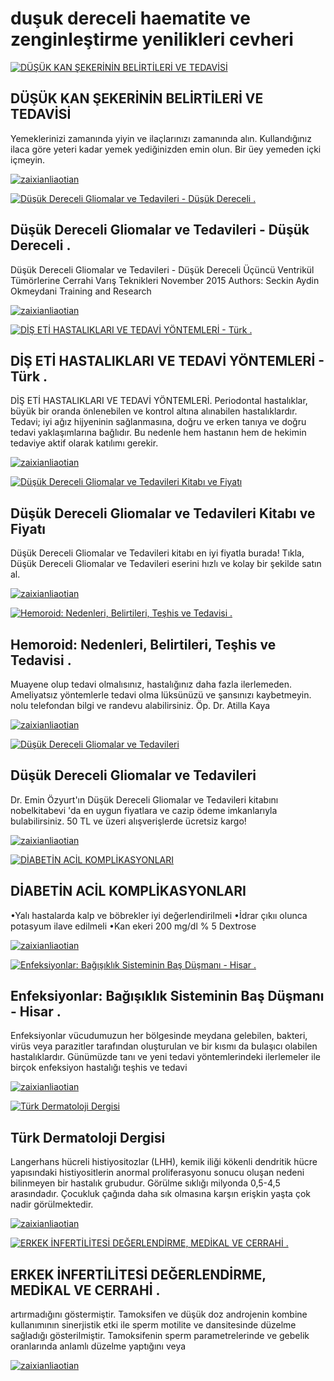 # duşuk dereceli haematite ve zenginleştirme yenilikleri cevheri
<a href="https://mnn.zoosnet.net/LR/Chatpre.aspx?id=MNN94995150&p=https://topgrinding.com/" target="_blank">![DÜŞÜK KAN ŞEKERİNİN BELİRTİLERİ VE TEDAVİSİ](https://github.com/technlg/images/blob/main/6.jpg)</a>
## DÜŞÜK KAN ŞEKERİNİN BELİRTİLERİ VE TEDAVİSİ
Yemeklerinizi zamanında yiyin ve ilaçlarınızı zamanında alın. Kullandığınız ilaca göre yeteri kadar yemek yediğinizden emin olun. Bir üey yemeden içki içmeyin.
<a href="https://mnn.zoosnet.net/LR/Chatpre.aspx?id=MNN94995150&p=https://topgrinding.com/" target="_blank"><img src="https://github.com/technlg/images/raw/main/chat11.jpg" alt="zaixianliaotian"/></a><a href="//whatsapp.shibangsoft.com/WhatsApp.php" ><img src="https://github.com/technlg/images/raw/main/chat11.png" alt=""></a>
<a href="https://mnn.zoosnet.net/LR/Chatpre.aspx?id=MNN94995150&p=https://topgrinding.com/" target="_blank">![Düşük Dereceli Gliomalar ve Tedavileri - Düşük Dereceli .](https://github.com/technlg/images/blob/main/62.jpg)</a>
## Düşük Dereceli Gliomalar ve Tedavileri - Düşük Dereceli .
Düşük Dereceli Gliomalar ve Tedavileri - Düşük Dereceli Üçüncü Ventrikül Tümörlerine Cerrahi Varış Teknikleri November 2015 Authors: Seckin Aydin Okmeydani Training and Research 
<a href="https://mnn.zoosnet.net/LR/Chatpre.aspx?id=MNN94995150&p=https://topgrinding.com/" target="_blank"><img src="https://github.com/technlg/images/raw/main/chat11.jpg" alt="zaixianliaotian"/></a><a href="//whatsapp.shibangsoft.com/WhatsApp.php" ><img src="https://github.com/technlg/images/raw/main/chat11.png" alt=""></a>
<a href="https://mnn.zoosnet.net/LR/Chatpre.aspx?id=MNN94995150&p=https://topgrinding.com/" target="_blank">![DİŞ ETİ HASTALIKLARI VE TEDAVİ YÖNTEMLERİ - Türk .](https://github.com/technlg/images/blob/main/58.jpg)</a>
## DİŞ ETİ HASTALIKLARI VE TEDAVİ YÖNTEMLERİ - Türk .
DİŞ ETİ HASTALIKLARI VE TEDAVİ YÖNTEMLERİ. Periodontal hastalıklar, büyük bir oranda önlenebilen ve kontrol altına alınabilen hastalıklardır. Tedavi; iyi ağız hijyeninin sağlanmasına, doğru ve erken tanıya ve doğru tedavi yaklaşımlarına bağlıdır. Bu nedenle hem hastanın hem de hekimin tedaviye aktif olarak katılımı gerekir.
<a href="https://mnn.zoosnet.net/LR/Chatpre.aspx?id=MNN94995150&p=https://topgrinding.com/" target="_blank"><img src="https://github.com/technlg/images/raw/main/chat11.jpg" alt="zaixianliaotian"/></a><a href="//whatsapp.shibangsoft.com/WhatsApp.php" ><img src="https://github.com/technlg/images/raw/main/chat11.png" alt=""></a>
<a href="https://mnn.zoosnet.net/LR/Chatpre.aspx?id=MNN94995150&p=https://topgrinding.com/" target="_blank">![Düşük Dereceli Gliomalar ve Tedavileri Kitabı ve Fiyatı](https://github.com/technlg/images/blob/main/50.jpg)</a>
## Düşük Dereceli Gliomalar ve Tedavileri Kitabı ve Fiyatı
Düşük Dereceli Gliomalar ve Tedavileri kitabı en iyi fiyatla burada! Tıkla, Düşük Dereceli Gliomalar ve Tedavileri eserini hızlı ve kolay bir şekilde satın al.
<a href="https://mnn.zoosnet.net/LR/Chatpre.aspx?id=MNN94995150&p=https://topgrinding.com/" target="_blank"><img src="https://github.com/technlg/images/raw/main/chat11.jpg" alt="zaixianliaotian"/></a><a href="//whatsapp.shibangsoft.com/WhatsApp.php" ><img src="https://github.com/technlg/images/raw/main/chat11.png" alt=""></a>
<a href="https://mnn.zoosnet.net/LR/Chatpre.aspx?id=MNN94995150&p=https://topgrinding.com/" target="_blank">![Hemoroid: Nedenleri, Belirtileri, Teşhis ve Tedavisi .](https://github.com/technlg/images/blob/main/59.jpg)</a>
## Hemoroid: Nedenleri, Belirtileri, Teşhis ve Tedavisi .
Muayene olup tedavi olmalısınız, hastalığınız daha fazla ilerlemeden. Ameliyatsız yöntemlerle tedavi olma lüksünüzü ve şansınızı kaybetmeyin. nolu telefondan bilgi ve randevu alabilirsiniz. Öp. Dr. Atilla Kaya
<a href="https://mnn.zoosnet.net/LR/Chatpre.aspx?id=MNN94995150&p=https://topgrinding.com/" target="_blank"><img src="https://github.com/technlg/images/raw/main/chat11.jpg" alt="zaixianliaotian"/></a><a href="//whatsapp.shibangsoft.com/WhatsApp.php" ><img src="https://github.com/technlg/images/raw/main/chat11.png" alt=""></a>
<a href="https://mnn.zoosnet.net/LR/Chatpre.aspx?id=MNN94995150&p=https://topgrinding.com/" target="_blank">![Düşük Dereceli Gliomalar ve Tedavileri](https://github.com/technlg/images/blob/main/62.jpg)</a>
## Düşük Dereceli Gliomalar ve Tedavileri
Dr. Emin Özyurt'ın Düşük Dereceli Gliomalar ve Tedavileri kitabını nobelkitabevi 'da en uygun fiyatlara ve cazip ödeme imkanlarıyla bulabilirsiniz. 50 TL ve üzeri alışverişlerde ücretsiz kargo!
<a href="https://mnn.zoosnet.net/LR/Chatpre.aspx?id=MNN94995150&p=https://topgrinding.com/" target="_blank"><img src="https://github.com/technlg/images/raw/main/chat11.jpg" alt="zaixianliaotian"/></a><a href="//whatsapp.shibangsoft.com/WhatsApp.php" ><img src="https://github.com/technlg/images/raw/main/chat11.png" alt=""></a>
<a href="https://mnn.zoosnet.net/LR/Chatpre.aspx?id=MNN94995150&p=https://topgrinding.com/" target="_blank">![DİABETİN ACİL KOMPLİKASYONLARI](https://github.com/technlg/images/blob/main/35.jpg)</a>
## DİABETİN ACİL KOMPLİKASYONLARI
•Yalı hastalarda kalp ve böbrekler iyi değerlendirilmeli •İdrar çıkıı olunca potasyum ilave edilmeli •Kan ekeri 200 mg/dl % 5 Dextrose
<a href="https://mnn.zoosnet.net/LR/Chatpre.aspx?id=MNN94995150&p=https://topgrinding.com/" target="_blank"><img src="https://github.com/technlg/images/raw/main/chat11.jpg" alt="zaixianliaotian"/></a><a href="//whatsapp.shibangsoft.com/WhatsApp.php" ><img src="https://github.com/technlg/images/raw/main/chat11.png" alt=""></a>
<a href="https://mnn.zoosnet.net/LR/Chatpre.aspx?id=MNN94995150&p=https://topgrinding.com/" target="_blank">![Enfeksiyonlar: Bağışıklık Sisteminin Baş Düşmanı - Hisar .](https://github.com/technlg/images/blob/main/55.jpg)</a>
## Enfeksiyonlar: Bağışıklık Sisteminin Baş Düşmanı - Hisar .
Enfeksiyonlar vücudumuzun her bölgesinde meydana gelebilen, bakteri, virüs veya parazitler tarafından oluşturulan ve bir kısmı da bulaşıcı olabilen hastalıklardır. Günümüzde tanı ve yeni tedavi yöntemlerindeki ilerlemeler ile birçok enfeksiyon hastalığı teşhis ve tedavi
<a href="https://mnn.zoosnet.net/LR/Chatpre.aspx?id=MNN94995150&p=https://topgrinding.com/" target="_blank"><img src="https://github.com/technlg/images/raw/main/chat11.jpg" alt="zaixianliaotian"/></a><a href="//whatsapp.shibangsoft.com/WhatsApp.php" ><img src="https://github.com/technlg/images/raw/main/chat11.png" alt=""></a>
<a href="https://mnn.zoosnet.net/LR/Chatpre.aspx?id=MNN94995150&p=https://topgrinding.com/" target="_blank">![Türk Dermatoloji Dergisi](https://github.com/technlg/images/blob/main/15.jpg)</a>
## Türk Dermatoloji Dergisi
Langerhans hücreli histiyositozlar (LHH), kemik iliği kökenli dendritik hücre yapısındaki histiyositlerin anormal proliferasyonu sonucu oluşan nedeni bilinmeyen bir hastalık grubudur. Görülme sıklığı milyonda 0,5-4,5 arasındadır. Çocukluk çağında daha sık olmasına karşın erişkin yaşta çok nadir görülmektedir.
<a href="https://mnn.zoosnet.net/LR/Chatpre.aspx?id=MNN94995150&p=https://topgrinding.com/" target="_blank"><img src="https://github.com/technlg/images/raw/main/chat11.jpg" alt="zaixianliaotian"/></a><a href="//whatsapp.shibangsoft.com/WhatsApp.php" ><img src="https://github.com/technlg/images/raw/main/chat11.png" alt=""></a>
<a href="https://mnn.zoosnet.net/LR/Chatpre.aspx?id=MNN94995150&p=https://topgrinding.com/" target="_blank">![ERKEK İNFERTİLİTESİ DEĞERLENDİRME, MEDİKAL VE CERRAHİ .](https://github.com/technlg/images/blob/main/22.jpg)</a>
## ERKEK İNFERTİLİTESİ DEĞERLENDİRME, MEDİKAL VE CERRAHİ .
artırmadığını göstermiştir. Tamoksifen ve düşük doz androjenin kombine kullanımının sinerjistik etki ile sperm motilite ve dansitesinde düzelme sağladığı gösterilmiştir. Tamoksifenin sperm parametrelerinde ve gebelik oranlarında anlamlı düzelme yaptığını veya
<a href="https://mnn.zoosnet.net/LR/Chatpre.aspx?id=MNN94995150&p=https://topgrinding.com/" target="_blank"><img src="https://github.com/technlg/images/raw/main/chat11.jpg" alt="zaixianliaotian"/></a><a href="//whatsapp.shibangsoft.com/WhatsApp.php" ><img src="https://github.com/technlg/images/raw/main/chat11.png" alt=""></a>
